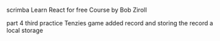 scrimba Learn React for free Course by Bob Ziroll

part 4 third practice Tenzies game
added record and storing the record a local storage
